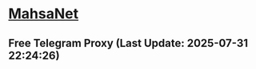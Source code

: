 
# [MahsaNet](https://t.me/mahsa_net)
## Free Telegram Proxy (Last Update: 2025-07-31 22:24:26)

    